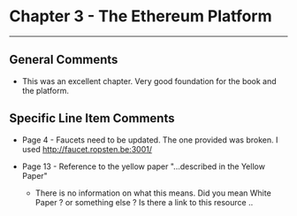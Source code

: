 # Chapter 3 - The Ethereum Platform
---

## General Comments
* This was an excellent chapter. Very good foundation for the book and the platform.

## Specific Line Item Comments

* Page 4 -  Faucets need to be updated. The one provided was broken. I used http://faucet.ropsten.be:3001/

* Page 13 - Reference to the yellow paper "...described in the Yellow Paper"
    - There is no information on what this means. Did you mean White Paper ? or something else ? Is there a link to this resource ..
